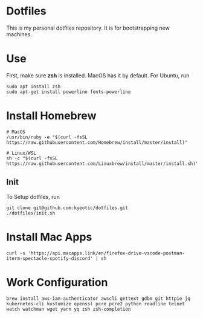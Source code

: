 # Dotfiles

This is my personal dotfiles repository. It is for bootstrapping new machines.

# Use

First, make sure **zsh** is installed. MacOS has it by default. For Ubuntu, run

```
sudo apt install zsh
sudo apt-get install powerline fonts-powerline
```

# Install Homebrew

```
# MacOS
/usr/bin/ruby -e "$(curl -fsSL https://raw.githubusercontent.com/Homebrew/install/master/install)"

# Linux/WSL
sh -c "$(curl -fsSL https://raw.githubusercontent.com/Linuxbrew/install/master/install.sh)"
```

## Init

To Setup dotfiles, run

```
git clone git@github.com:kyeotic/dotfiles.git
./dotfiles/init.sh
```

# Install Mac Apps

```
curl -s 'https://api.macapps.link/en/firefox-drive-vscode-postman-iterm-spectacle-spotify-discord' | sh
```

# Work Configuration

```
brew install aws-iam-authenticator awscli gettext gdbm git httpie jq kubernetes-cli kustomize openssl pcre pcre2 python readline telnet watch watchman wget yarn yq zsh zsh-completion
```
